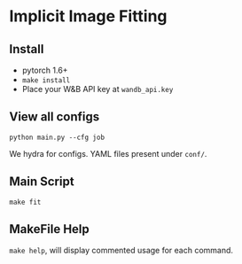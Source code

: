 # Implicit Image Fitting

## Install

* pytorch 1.6+
* `make install`
* Place your W&B API key at `wandb_api.key`

## View all configs

`python main.py --cfg job`


We hydra for configs. YAML files present under `conf/`.

## Main Script

`make fit`

## MakeFile Help

`make help`, will display commented usage for each command.
